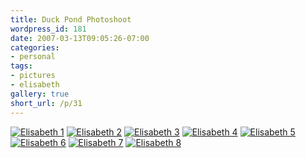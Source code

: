 ```yaml
---
title: Duck Pond Photoshoot
wordpress_id: 181
date: 2007-03-13T09:05:26-07:00
categories:
- personal
tags:
- pictures
- elisabeth
gallery: true
short_url: /p/31
---
```


<div class="gallery">
  <a href="DSC_3755.jpg"><img src="DSC_3755.jpg" alt="Elisabeth 1"></a>
  <a href="DSC_3904.jpg"><img src="DSC_3904.jpg" alt="Elisabeth 2"></a>
  <a href="DSC_3932.jpg"><img src="DSC_3932.jpg" alt="Elisabeth 3"></a>
  <a href="DSC_3937.jpg"><img src="DSC_3937.jpg" alt="Elisabeth 4"></a>
  <a href="DSC_3975.jpg"><img src="DSC_3975.jpg" alt="Elisabeth 5"></a>
  <a href="DSC_4005.jpg"><img src="DSC_4005.jpg" alt="Elisabeth 6"></a>
  <a href="DSC_4048.jpg"><img src="DSC_4048.jpg" alt="Elisabeth 7"></a>
  <a href="DSC_4078.jpg"><img src="DSC_4078.jpg" alt="Elisabeth 8"></a>
</div>
